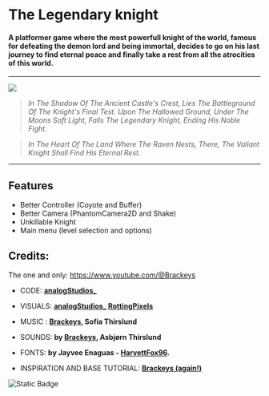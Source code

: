 
# The Legendary knight



#### A platformer game where the most powerfull knight of the world, famous for defeating the demon lord and being immortal, decides to go on his last journey to find eternal peace and finally take a rest from all the atrocities of this world.

------------
![](https://i.imgur.com/Cvy8gTB.png)
> *In The Shadow Of The Ancient Castle's Crest,
Lies The Battleground Of The Knight's Final Test.
Upon The Hallowed Ground, Under The Moons Soft Light,
Falls The Legendary Knight, Ending His Noble Fight.*

> *In The Heart Of The Land Where The Raven Nests,
There, The Valiant Knight Shall Find His Eternal Rest.*

------------

## Features

- Better Controller (Coyote and Buffer)
- Better Camera (PhantomCamera2D and Shake)
- Unkillable Knight
- Main menu (level selection and options)


## Credits:
The one and only: https://www.youtube.com/@Brackeys
- CODE: **[analogStudios_]([https://analogstudios.itch.io/](https://github.com/psychowolf960) "psychowolf (me 😁!")**

- VISUALS: **[analogStudios_](https://analogstudios.itch.io/ "analogStudios_")  [RottingPixels](https://rottingpixels.itch.io/ "RottingPixels")**

- MUSIC : **[Brackeys](https://www.youtube.com/@Brackeys "Brackeys"), Sofia Thirslund**

- SOUNDS: **by [Brackeys](https://www.youtube.com/@Brackeys "Brackeys"), Asbjørn Thirslund**

- FONTS: **by Jayvee Enaguas - [HarvettFox96](https://www.dafont.com/pixel-operator.font?l[]=10&l[]=1 "HarvettFox96").**

- INSPIRATION AND BASE TUTORIAL: **[Brackeys (again!)](https://www.youtube.com/watch?v=LOhfqjmasi0)**

![Static Badge](https://img.shields.io/badge/The-Unlicense-red)
